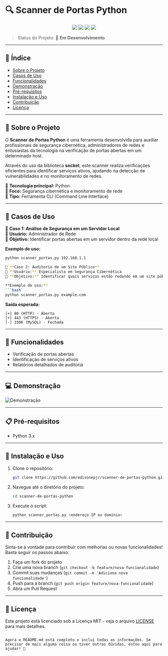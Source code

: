 # 🔍 Scanner de Portas Python

<p align="center">
  <img src="https://img.shields.io/static/v1?label=Python&message=3.x&color=blue&style=for-the-badge&logo=python"/>
  <img src="https://img.shields.io/static/v1?label=Status&message=Em%20Desenvolvimento&color=red&style=for-the-badge"/>
  <img src="https://img.shields.io/static/v1?label=License&message=MIT&color=green&style=for-the-badge"/>
  <img src="https://img.shields.io/github/stars/edisonepjr/scanner-de-portas-python?style=social"/>
</p>

> Status do Projeto: 🚧 **Em Desenvolvimento**

---

## 📌 Índice

- [Sobre o Projeto](#sobre-o-projeto)
- [Casos de Uso](#casos-de-uso)
- [Funcionalidades](#funcionalidades)
- [Demonstração](#demonstração)
- [Pré-requisitos](#pré-requisitos)
- [Instalação e Uso](#instalação-e-uso)
- [Contribuição](#contribuição)
- [Licença](#licença)

---

## 📖 Sobre o Projeto

O **Scanner de Portas Python** é uma ferramenta desenvolvida para auxiliar profissionais de segurança cibernética, administradores de redes e entusiastas da tecnologia na verificação de portas abertas em um determinado host.

Através do uso da biblioteca **socket**, este scanner realiza verificações eficientes para identificar serviços ativos, ajudando na detecção de vulnerabilidades e no monitoramento de redes.

🔹 **Tecnologia principal:** Python  
🔹 **Foco:** Segurança cibernética e monitoramento de rede  
🔹 **Tipo:** Ferramenta CLI (Command Line Interface)

---

## 🎯 Casos de Uso

🔹 **Caso 1: Análise de Segurança em um Servidor Local**  
📌 **Usuário:** Administrador de Rede  
📌 **Objetivo:** Identificar portas abertas em um servidor dentro da rede local  

**Exemplo de uso:**  
```bash
python scanner_portas.py 192.168.1.1

🔹 **Caso 2: Auditoria de um Site Público**  
📌 **Usuário:** Especialista em Segurança Cibernética  
📌 **Objetivo:** Identificar quais serviços estão rodando em um site público  

**Exemplo de uso:**  
```bash
python scanner_portas.py example.com
```
**Saída esperada:**
```
[+] 80 (HTTP) - Aberta
[+] 443 (HTTPS) - Aberta
[-] 3306 (MySQL) - Fechada
```

---

## 🔧 Funcionalidades

- Verificação de portas abertas
- Identificação de serviços ativos
- Relatórios detalhados de auditoria

---

## 💻 Demonstração

![Demonstração](https://link-para-a-imagem-da-demonstracao.com)

---

## 📋 Pré-requisitos

- Python 3.x

---

## 🚀 Instalação e Uso

1. Clone o repositório:
   ```bash
   git clone https://github.com/edisonepjr/scanner-de-portas-python.git
   ```

2. Navegue até o diretório do projeto:
   ```bash
   cd scanner-de-portas-python
   ```

3. Execute o script:
   ```bash
   python scanner_portas.py <endereço IP ou domínio>
   ```

---

## 🤝 Contribuição

Sinta-se à vontade para contribuir com melhorias ou novas funcionalidades! Basta seguir os passos abaixo:

1. Faça um fork do projeto
2. Crie uma nova branch (`git checkout -b feature/nova-funcionalidade`)
3. Commit suas mudanças (`git commit -m 'Adiciona nova funcionalidade'`)
4. Push para a branch (`git push origin feature/nova-funcionalidade`)
5. Abra um Pull Request

---

## 📄 Licença

Este projeto está licenciado sob a Licença MIT - veja o arquivo [LICENSE](LICENSE) para mais detalhes.
```

Agora o README.md está completo e inclui todas as informações. Se precisar de mais alguma coisa ou tiver outras dúvidas, estou aqui para ajudar! 🚀

